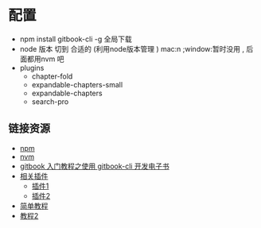 
# 配置

+ npm install gitbook-cli -g   全局下载
+ node 版本 切到 合适的 (利用node版本管理 ) mac:n ;window:暂时没用 , 后面都用nvm 吧 
+ plugins
  + chapter-fold
  + expandable-chapters-small
  + expandable-chapters
  + search-pro

## 链接资源

+ [npm](https://www.npmjs.com/package/gitbook-cli)
+ [nvm](https://github.com/nvm-sh/nvm#install-script)
+ [gitbook 入门教程之使用 gitbook-cli 开发电子书](https://www.bilibili.com/read/cv2377890/)
+ [相关插件]()
  - [插件1](https://segmentfault.com/a/1190000019806829)
  - [插件2](http://gitbook.zhangjikai.com/plugins.html)
+ [简单教程](http://www.javashuo.com/article/p-uaesljpc-eh.html)
+ [教程2](http://www.chengweiyang.cn/gitbook/gitbook.com/edit.html)
